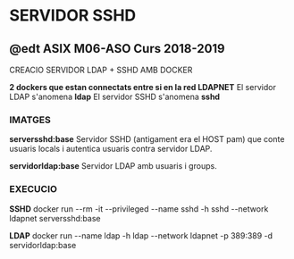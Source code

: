 # SERVIDOR SSHD
## @edt ASIX M06-ASO Curs 2018-2019

CREACIO SERVIDOR LDAP + SSHD AMB DOCKER

**2 dockers que estan connectats entre si en la red LDAPNET**
El servidor LDAP s'anomena **ldap**
El servidor SSHD s'anomena **sshd**

### IMATGES

**serversshd:base** Servidor SSHD (antigament era el HOST pam) que conte usuaris locals i autentica usuaris contra servidor LDAP.

**servidorldap:base** Servidor LDAP amb usuaris i groups.


### EXECUCIO
**SSHD**
docker run --rm -it --privileged --name sshd -h sshd --network ldapnet serversshd:base

**LDAP**
docker run --name ldap -h ldap --network ldapnet -p 389:389 -d servidorldap:base 







